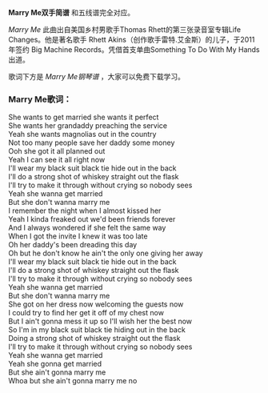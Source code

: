 

**Marry Me双手简谱** 和五线谱完全对应。

_Marry Me_ 此曲出自美国乡村男歌手Thomas Rhett的第三张录音室专辑Life Changes。他是著名歌手 Rhett
Akins（创作歌手雷特.艾金斯）的儿子，于2011年签约 Big Machine Records。凭借首支单曲Something To Do With
My Hands出道。

歌词下方是 _Marry Me钢琴谱_ ，大家可以免费下载学习。

### Marry Me歌词：

She wants to get married she wants it perfect  
She wants her grandaddy preaching the service  
Yeah she wants magnolias out in the country  
Not too many people save her daddy some money  
Ooh she got it all planned out  
Yeah I can see it all right now  
I'll wear my black suit black tie hide out in the back  
I'll do a strong shot of whiskey straight out the flask  
I'll try to make it through without crying so nobody sees  
Yeah she wanna get married  
But she don't wanna marry me  
I remember the night when I almost kissed her  
Yeah I kinda freaked out we'd been friends forever  
And I always wondered if she felt the same way  
When I got the invite I knew it was too late  
Oh her daddy's been dreading this day  
Oh but he don't know he ain't the only one giving her away  
I'll wear my black suit black tie hide out in the back  
I'll do a strong shot of whiskey straight out the flask  
I'll try to make it through without crying so nobody sees  
Yeah she wanna get married  
But she don't wanna marry me  
She got on her dress now welcoming the guests now  
I could try to find her get it off of my chest now  
But I ain't gonna mess it up so I'll wish her the best now  
So I'm in my black suit black tie hiding out in the back  
Doing a strong shot of whiskey straight out the flask  
I'll try to make it through without crying so nobody sees  
Yeah she wanna get married  
Yeah she gonna get married  
But she ain't gonna marry me  
Whoa but she ain't gonna marry me no

